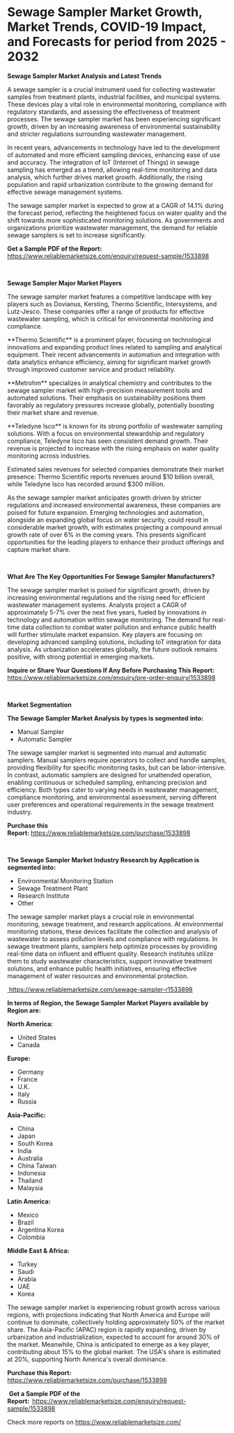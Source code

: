 <p><h1>Sewage Sampler Market Growth, Market Trends, COVID-19 Impact, and Forecasts for period from 2025 - 2032</h1></p><p><strong>Sewage Sampler Market Analysis and Latest Trends</strong></p>
<p><p>A sewage sampler is a crucial instrument used for collecting wastewater samples from treatment plants, industrial facilities, and municipal systems. These devices play a vital role in environmental monitoring, compliance with regulatory standards, and assessing the effectiveness of treatment processes. The sewage sampler market has been experiencing significant growth, driven by an increasing awareness of environmental sustainability and stricter regulations surrounding wastewater management.</p><p>In recent years, advancements in technology have led to the development of automated and more efficient sampling devices, enhancing ease of use and accuracy. The integration of IoT (Internet of Things) in sewage sampling has emerged as a trend, allowing real-time monitoring and data analysis, which further drives market growth. Additionally, the rising population and rapid urbanization contribute to the growing demand for effective sewage management systems.</p><p>The sewage sampler market is expected to grow at a CAGR of 14.1% during the forecast period, reflecting the heightened focus on water quality and the shift towards more sophisticated monitoring solutions. As governments and organizations prioritize wastewater management, the demand for reliable sewage samplers is set to increase significantly.</p></p>
<p><strong>Get a Sample PDF of the Report:&nbsp;</strong> <a href="https://www.reliablemarketsize.com/enquiry/request-sample/1533898?utm_campaign=1879&utm_medium=2&utm_source=Github&utm_content=ia&utm_term=17022025&utm_id=sewage-sampler">https://www.reliablemarketsize.com/enquiry/request-sample/1533898</a></p>
<p>&nbsp;</p>
<p><strong>Sewage Sampler Major Market Players</strong></p>
<p><p>The sewage sampler market features a competitive landscape with key players such as Dovianus, Kersting, Thermo Scientific, Intersystems, and Lutz-Jesco. These companies offer a range of products for effective wastewater sampling, which is critical for environmental monitoring and compliance.</p><p>**Thermo Scientific** is a prominent player, focusing on technological innovations and expanding product lines related to sampling and analytical equipment. Their recent advancements in automation and integration with data analytics enhance efficiency, aiming for significant market growth through improved customer service and product reliability.</p><p>**Metrohm** specializes in analytical chemistry and contributes to the sewage sampler market with high-precision measurement tools and automated solutions. Their emphasis on sustainability positions them favorably as regulatory pressures increase globally, potentially boosting their market share and revenue.</p><p>**Teledyne Isco** is known for its strong portfolio of wastewater sampling solutions. With a focus on environmental stewardship and regulatory compliance, Teledyne Isco has seen consistent demand growth. Their revenue is projected to increase with the rising emphasis on water quality monitoring across industries.</p><p>Estimated sales revenues for selected companies demonstrate their market presence: Thermo Scientific reports revenues around $10 billion overall, while Teledyne Isco has recorded around $300 million. </p><p>As the sewage sampler market anticipates growth driven by stricter regulations and increased environmental awareness, these companies are poised for future expansion. Emerging technologies and automation, alongside an expanding global focus on water security, could result in considerable market growth, with estimates projecting a compound annual growth rate of over 6% in the coming years. This presents significant opportunities for the leading players to enhance their product offerings and capture market share.</p></p>
<p>&nbsp;</p>
<p><strong>What Are The Key Opportunities For Sewage Sampler Manufacturers?</strong></p>
<p><p>The sewage sampler market is poised for significant growth, driven by increasing environmental regulations and the rising need for efficient wastewater management systems. Analysts project a CAGR of approximately 5-7% over the next five years, fueled by innovations in technology and automation within sewage monitoring. The demand for real-time data collection to combat water pollution and enhance public health will further stimulate market expansion. Key players are focusing on developing advanced sampling solutions, including IoT integration for data analysis. As urbanization accelerates globally, the future outlook remains positive, with strong potential in emerging markets.</p></p>
<p><strong>Inquire or Share Your Questions If Any Before Purchasing This Report:</strong> <a href="https://www.reliablemarketsize.com/enquiry/pre-order-enquiry/1533898?utm_campaign=1879&utm_medium=2&utm_source=Github&utm_content=ia&utm_term=17022025&utm_id=sewage-sampler">https://www.reliablemarketsize.com/enquiry/pre-order-enquiry/1533898</a></p>
<p>&nbsp;</p>
<p><strong>Market Segmentation</strong></p>
<p><strong>The Sewage Sampler Market Analysis by types is segmented into:</strong></p>
<p><ul><li>Manual Sampler</li><li>Automatic Sampler</li></ul></p>
<p><p>The sewage sampler market is segmented into manual and automatic samplers. Manual samplers require operators to collect and handle samples, providing flexibility for specific monitoring tasks, but can be labor-intensive. In contrast, automatic samplers are designed for unattended operation, enabling continuous or scheduled sampling, enhancing precision and efficiency. Both types cater to varying needs in wastewater management, compliance monitoring, and environmental assessment, serving different user preferences and operational requirements in the sewage treatment industry.</p></p>
<p><strong>Purchase this Report:&nbsp;</strong><a href="https://www.reliablemarketsize.com/purchase/1533898?utm_campaign=1879&utm_medium=2&utm_source=Github&utm_content=ia&utm_term=17022025&utm_id=sewage-sampler">https://www.reliablemarketsize.com/purchase/1533898</a></p>
<p>&nbsp;</p>
<p><strong>The Sewage Sampler Market Industry Research by Application is segmented into:</strong></p>
<p><ul><li>Environmental Monitoring Station</li><li>Sewage Treatment Plant</li><li>Research Institute</li><li>Other</li></ul></p>
<p><p>The sewage sampler market plays a crucial role in environmental monitoring, sewage treatment, and research applications. At environmental monitoring stations, these devices facilitate the collection and analysis of wastewater to assess pollution levels and compliance with regulations. In sewage treatment plants, samplers help optimize processes by providing real-time data on influent and effluent quality. Research institutes utilize them to study wastewater characteristics, support innovative treatment solutions, and enhance public health initiatives, ensuring effective management of water resources and environmental protection.</p></p>
<p><a href="https://www.reliablemarketsize.com/sewage-sampler-r1533898?utm_campaign=1879&utm_medium=2&utm_source=Github&utm_content=ia&utm_term=17022025&utm_id=sewage-sampler">&nbsp;https://www.reliablemarketsize.com/sewage-sampler-r1533898</a></p>
<p><strong>In terms of Region, the Sewage Sampler Market Players available by Region are:</strong></p>
<p>
    <p> <strong> North America: </strong>
        <ul>
            <li>United States</li>
            <li>Canada</li>
        </ul>
        </p> 
    <p> <strong> Europe: </strong>
        <ul>
            <li>Germany</li>
            <li>France</li>
            <li>U.K.</li>
            <li>Italy</li>
            <li>Russia</li>
        </ul>
        </p> 
    <p> <strong> Asia-Pacific: </strong>
        <ul>
            <li>China</li>
            <li>Japan</li>
            <li>South Korea</li>
            <li>India</li>
            <li>Australia</li>
            <li>China Taiwan</li>
            <li>Indonesia</li>
            <li>Thailand</li>
            <li>Malaysia</li>
        </ul>
        </p> 
    <p> <strong> Latin America: </strong>
        <ul>
            <li>Mexico</li>
            <li>Brazil</li>
            <li>Argentina Korea</li>
            <li>Colombia</li>
        </ul>
        </p> 
    <p> <strong> Middle East & Africa: </strong>
        <ul>
            <li>Turkey</li>
            <li>Saudi</li>
            <li>Arabia</li>
            <li>UAE</li>
            <li>Korea</li>
        </ul>
    </p>
    </p>
<p><p>The sewage sampler market is experiencing robust growth across various regions, with projections indicating that North America and Europe will continue to dominate, collectively holding approximately 50% of the market share. The Asia-Pacific (APAC) region is rapidly expanding, driven by urbanization and industrialization, expected to account for around 30% of the market. Meanwhile, China is anticipated to emerge as a key player, contributing about 15% to the global market. The USA's share is estimated at 20%, supporting North America's overall dominance.</p></p>
<p><strong>Purchase this Report: </strong><a href="https://www.reliablemarketsize.com/purchase/1533898?utm_campaign=1879&utm_medium=2&utm_source=Github&utm_content=ia&utm_term=17022025&utm_id=sewage-sampler">https://www.reliablemarketsize.com/purchase/1533898</a></p>
<p>&nbsp;<strong>Get a Sample PDF of the Report:&nbsp;&nbsp;</strong><a href="https://www.reliablemarketsize.com/enquiry/request-sample/1533898?utm_campaign=1879&utm_medium=2&utm_source=Github&utm_content=ia&utm_term=17022025&utm_id=sewage-sampler">https://www.reliablemarketsize.com/enquiry/request-sample/1533898</a></p>
<p><strong></strong></p>
<p>Check more reports on <a href="https://www.reliablemarketsize.com/?utm_campaign=1879&utm_medium=2&utm_source=Github&utm_content=ia&utm_term=17022025&utm_id=sewage-sampler">https://www.reliablemarketsize.com/</a></p>